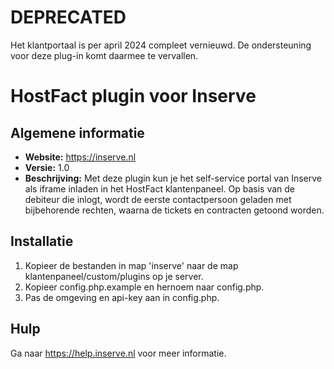 # DEPRECATED
Het klantportaal is per april 2024 compleet vernieuwd. De ondersteuning voor deze plug-in komt daarmee te vervallen.

# HostFact plugin voor Inserve

## Algemene informatie

- **Website:** https://inserve.nl
- **Versie:** 1.0
- **Beschrijving:** Met deze plugin kun je het self-service portal van Inserve als iframe inladen in het HostFact klantenpaneel. Op basis van de debiteur die inlogt, wordt de eerste contactpersoon geladen met bijbehorende rechten, waarna de tickets en contracten getoond worden.

## Installatie

1. Kopieer de bestanden in map 'inserve' naar de map klantenpaneel/custom/plugins op je server.
2. Kopieer config.php.example en hernoem naar config.php.
3. Pas de omgeving en api-key aan in config.php.

## Hulp

Ga naar https://help.inserve.nl voor meer informatie.
